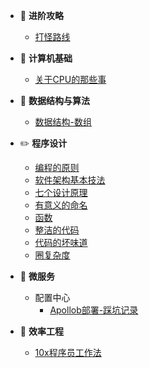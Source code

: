 - :bowling: **进阶攻略**
  - [打怪路线](进阶路线/打怪路线.md)

- :art: **计算机基础**
  - [关于CPU的那些事](计算机基础/关于CPU的那些事.md)

- :dart: **数据结构与算法**
  - [数据结构-数组](数据结构与算法/数据结构-数组.md)

- :pencil2: **程序设计**
  - [编程的原则](程序设计/编程的原则.md)
  - [软件架构基本技法](程序设计/软件架构基本技法.md)
  - [七个设计原理](程序设计/七个设计原理.md)
  - [有意义的命名](程序设计/有意义的命名.md)
  - [函数](程序设计/函数.md)
  - [整洁的代码](程序设计/整洁的代码.md)
  - [代码的坏味道](程序设计/代码的坏味道.md)
  - [圈复杂度](程序设计/圈复杂度.md)

- :palm_tree: **微服务**
  - 配置中心
    - [Apollob部署-踩坑记录](微服务/配置中心/apollo-踩坑记录.md)

- :muscle: **效率工程**
  - [10x程序员工作法](效率工程/10x程序员工作法.md)